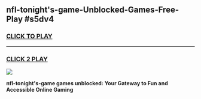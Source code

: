 
## nfl-tonight's-game-Unblocked-Games-Free-Play #s5dv4
<h3>
<a href="https://us.freeplayer.one?title=nfl-tonight's-game&ref=9M">CLICK TO PLAY</a></h3>
<hr>

<h3>
<a href="https://us.freeplayer.one?title=nfl-tonight's-game&ref=9M">CLICK 2 PLAY</a>
  
</h3>

<a href="https://us.freeplayer.one?title=nfl-tonight's-game&ref=9M"><img src="https://clearcache.store/games.png"></a>


**nfl-tonight's-game games unblocked: Your Gateway to Fun and Accessible Online Gaming**
